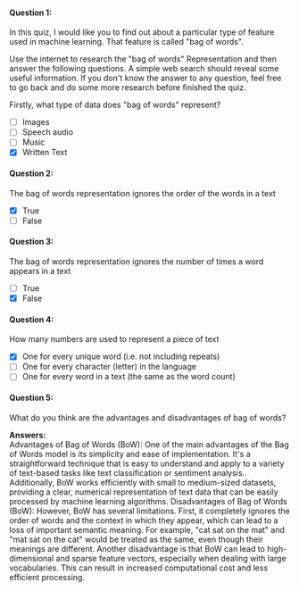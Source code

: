 #### Question 1:  
In this quiz, I would like you to find out about a particular type of feature used in machine learning. That feature is called "bag of words". 

Use the internet to research the "bag of words" Representation and then answer the following questions. A simple web search should reveal some useful information. If you don't know the answer to any question, feel free to go back and do some more research before finished the quiz. 

Firstly, what type of data does "bag of words" represent?

- [ ] Images
- [ ] Speech audio
- [ ] Music
- [x] Written Text

#### Question 2:  
The bag of words representation ignores the order of the words in a text

- [x] True
- [ ] False

#### Question 3:  
The bag of words representation ignores the number of times a word appears in a text

- [ ] True
- [x] False

#### Question 4:  
How many numbers are used to represent a piece of text

- [x] One for every unique word (i.e. not including repeats)
- [ ] One for every character (letter) in the language
- [ ] One for every word in a text (the same as the word count)

#### Question 5:  
What do you think are the advantages and disadvantages of bag of words?

**Answers:**  
Advantages of Bag of Words (BoW):
One of the main advantages of the Bag of Words model is its simplicity and ease of implementation. It's a straightforward technique that is easy to understand and apply to a variety of text-based tasks like text classification or sentiment analysis. Additionally, BoW works efficiently with small to medium-sized datasets, providing a clear, numerical representation of text data that can be easily processed by machine learning algorithms.
Disadvantages of Bag of Words (BoW):
However, BoW has several limitations. First, it completely ignores the order of words and the context in which they appear, which can lead to a loss of important semantic meaning. For example, "cat sat on the mat" and "mat sat on the cat" would be treated as the same, even though their meanings are different. Another disadvantage is that BoW can lead to high-dimensional and sparse feature vectors, especially when dealing with large vocabularies. This can result in increased computational cost and less efficient processing.
